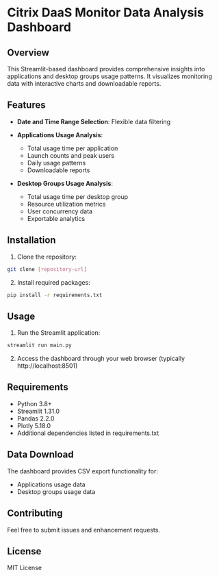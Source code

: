 # Citrix DaaS Monitor Data Analysis Dashboard

## Overview
This Streamlit-based dashboard provides comprehensive insights into applications and desktop groups usage patterns. It visualizes monitoring data with interactive charts and downloadable reports.

## Features
- **Date and Time Range Selection**: Flexible data filtering
- **Applications Usage Analysis**:
  - Total usage time per application
  - Launch counts and peak users
  - Daily usage patterns
  - Downloadable reports

- **Desktop Groups Usage Analysis**:
  - Total usage time per desktop group
  - Resource utilization metrics
  - User concurrency data
  - Exportable analytics

## Installation

1. Clone the repository:
```bash
git clone [repository-url]
```

2. Install required packages:
```bash
pip install -r requirements.txt
```

## Usage

1. Run the Streamlit application:
```bash
streamlit run main.py
```

2. Access the dashboard through your web browser (typically http://localhost:8501)

## Requirements
- Python 3.8+
- Streamlit 1.31.0
- Pandas 2.2.0
- Plotly 5.18.0
- Additional dependencies listed in requirements.txt

## Data Download
The dashboard provides CSV export functionality for:
- Applications usage data
- Desktop groups usage data

## Contributing
Feel free to submit issues and enhancement requests.

## License
MIT License

